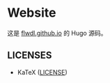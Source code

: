 # Website

这是 [flwdl.github.io](https://github.com/flwdl/flwdl.github.io) 的 Hugo 源码。

## LICENSES

- KaTeX ([LICENSE](static/third-party/katex/LICENSE))
 